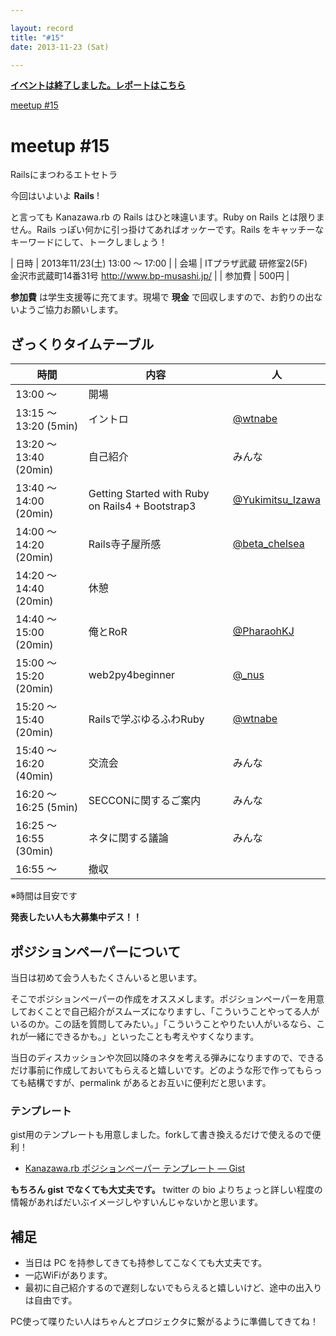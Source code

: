 ```yaml
---

layout: record
title: "#15"
date: 2013-11-23 (Sat)

---
```


<p>
<a href="./report.html"><strong>イベントは終了しました。レポートはこちら</strong></a></p>

<div class="doorkeeper-widget">
<a href="http://kzrb.doorkeeper.jp/events/6745" class="doorkeeper-registration-widget">meetup
#15</a><script src="http://widgets.doorkeeper.jp/w/widget.js" type="text/javascript"></script>

</div>

meetup #15
===========

Railsにまつわるエトセトラ

今回はいよいよ **Rails** !

と言っても Kanazawa.rb の Rails はひと味違います。Ruby on Rails
とは限りません。Rails っぽい何かに引っ掛けてあればオッケーです。Rails
をキャッチーなキーワードにして、トークしましょう！


| 日時   | 2013年11/23(土) 13:00 〜 17:00 |
| 会場   | ITプラザ武蔵 研修室2(5F)<br>金沢市武蔵町14番31号 <a href="http://www.bp-musashi.jp/">http://www.bp-musashi.jp/</a> |
| 参加費 | 500円 |


**参加費** は学生支援等に充てます。現場で **現金**
で回収しますので、お釣りの出ないようご協力お願いします。

ざっくりタイムテーブル
----------------------

 |時間                    |内容                                              |人|
 |------------------------|--------------------------------------------------|----------------------------------------------------------|
 |13:00 〜                |開場                                              ||
 |13:15 〜 13:20 (5min)   |イントロ                                          |[@wtnabe](https://twitter.com/wtnabe)|
 |13:20 〜 13:40 (20min)  |自己紹介                                          |みんな|
 |13:40 〜 14:00 (20min)  |Getting Started with Ruby on Rails4 + Bootstrap3  |[@Yukimitsu\_Izawa](https://twitter.com/Yukimitsu_Izawa)|
 |14:00 〜 14:20 (20min)  |Rails寺子屋所感                                   |[@beta\_chelsea](https://twitter.com/beta_chelsea)|
 |14:20 〜 14:40 (20min)  |休憩                                              ||
 |14:40 〜 15:00 (20min)  |俺とRoR                                           |[@PharaohKJ](https://twitter.com/PharaohKJ)|
 |15:00 〜 15:20 (20min)  |web2py4beginner                                   |[@\_nus](https://twitter.com/_nus)|
 |15:20 〜 15:40 (20min)  |Railsで学ぶゆるふわRuby                           |[@wtnabe](https://twitter.com/wtnabe)|
 |15:40 〜 16:20 (40min)  |交流会                                            |みんな|
 |16:20 〜 16:25 (5min)   |SECCONに関するご案内                              |みんな|
 |16:25 〜 16:55 (30min)  |ネタに関する議論                                  |みんな|
 |16:55 〜                |撤収                                              ||

※時間は目安です

**発表したい人も大募集中デス！！**

ポジションペーパーについて
--------------------------

当日は初めて会う人もたくさんいると思います。

そこでポジションペーパーの作成をオススメします。ポジションペーパーを用意しておくことで自己紹介がスムーズになりますし、「こういうことやってる人がいるのか。この話を質問してみたい。」「こういうことやりたい人がいるなら、これが一緒にできるかも。」といったことも考えやすくなります。

当日のディスカッションや次回以降のネタを考える弾みになりますので、できるだけ事前に作成しておいてもらえると嬉しいです。どのような形で作ってもらっても結構ですが、permalink
があるとお互いに便利だと思います。

### テンプレート

gist用のテンプレートも用意しました。forkして書き換えるだけで使えるので便利！

* [Kanazawa.rb ポジションペーパー テンプレート — Gist](https://gist.github.com/5a523ec3180002229a32)

**もちろん gist でなくても大丈夫です。** twitter の bio
よりちょっと詳しい程度の情報があればだいぶイメージしやすいんじゃないかと思います。

補足
----

* 当日は PC を持参してきても持参してこなくても大丈夫です。
* 一応WiFiがあります。
* 最初に自己紹介するので遅刻しないでもらえると嬉しいけど、途中の出入りは自由です。

PC使って喋りたい人はちゃんとプロジェクタに繋がるように準備してきてね！
